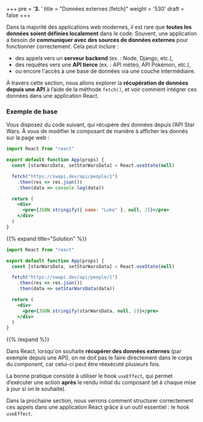 +++
pre = '<b>3. </b>'
title = "Données externes (fetch)"
weight = '530'
draft = false 
+++

<!-- ### ⏭️ Prochaine section :  
**"Récupération de données (Fetching Data) avec `useEffect`"**
introduire fetch data 
exemple avec api pokemon  -->

Dans la majorité des applications web modernes, il est rare que **toutes les données soient définies localement** dans le code. Souvent, une application a besoin de **communiquer avec des sources de données externes** pour fonctionner correctement. Cela peut inclure :
- des appels vers un **serveur backend** (ex. : Node, Django, etc.),
- des requêtes vers une **API tierce** (ex. : API météo, API Pokémon, etc.),
- ou encore l'accès à une base de données via une couche intermédiaire.


À travers cette section, nous allons explorer la **récupération de données depuis une API** à l’aide de la méthode `fetch()`, et voir comment intégrer ces données dans une application React.

### Exemple de base
Vous disposez du code suivant, qui récupère des données depuis l’API Star Wars. 
À vous de modifier le composant de manière à afficher les donnés sur la page web :

```jsx
import React from "react"

export default function App(props) {
  const [starWarsData, setStarWarsData] = React.useState(null)

  fetch("https://swapi.dev/api/people/1")
    .then(res => res.json())
    .then(data => console.log(data))

  return (
    <div>
      <pre>{JSON.stringify({ name: "Luke" }, null, 2)}</pre>
    </div>
  )
}
```

{{% expand title="Solution" %}}
```jsx
import React from "react"

export default function App(props) {
  const [starWarsData, setStarWarsData] = React.useState(null)

  fetch("https://swapi.dev/api/people/1")
    .then(res => res.json())
    .then(data => setStarWarsData(data))

  return (
    <div>
      <pre>{JSON.stringify(starWarsData, null, 2)}</pre>
    </div>
  )
}
```
{{% /expand %}}


Dans React, lorsqu'on souhaite **récupérer des données externes** (par exemple depuis une API), on ne doit pas le faire directement dans le corps du *component*, car celui-ci peut être réexécuté plusieurs fois.

La bonne pratique consiste à utiliser le hook `useEffect`, qui permet d’exécuter une action **après** le rendu initial du composant (et à chaque mise à jour si on le souhaite).

Dans la prochaine section, nous verrons comment structurer correctement ces appels dans une application React grâce à un outil essentiel : le hook `useEffect`.